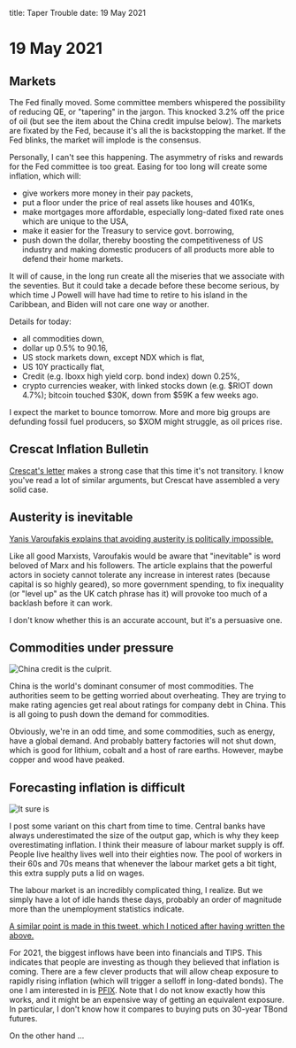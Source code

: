 title: Taper Trouble
date: 19 May 2021

# 19 May 2021

## Markets

The Fed finally moved. Some committee members whispered the possibility of reducing QE, or "tapering" in the jargon.
This knocked 3.2% off the price of oil (but see the item about the China credit impulse below).
The markets are fixated by the Fed, because it's all the is backstopping the market.
If the Fed blinks, the market will implode is the consensus.

Personally, I can't see this happening. The asymmetry of risks and rewards for the Fed committee is too great. Easing for too long will create some inflation, which will:

- give workers more money in their pay packets,
- put a floor under the price of real assets like houses and 401Ks,
- make mortgages more affordable, especially long-dated fixed rate ones which are unique to the USA,
- make it easier for the Treasury to service govt. borrowing, 
- push down the dollar, thereby boosting the competitiveness of US industry and making domestic producers of all products more able to defend their home markets.

It will of cause, in the long run create all the miseries that we associate with the seventies. But it could take a decade before these become serious, by which time J Powell will have had time to retire to his island in the Caribbean, and Biden will not care one way or another.

Details for today:

- all commodities down,
- dollar up 0.5% to 90.16,
- US stock markets down, except NDX which is flat,
- US 10Y practically flat,
- Credit (e.g. Iboxx high yield corp. bond index) down 0.25%,
- crypto currencies weaker, with linked stocks down (e.g. $RIOT down 4.7%); bitcoin touched $30K, down from $59K a few weeks ago.

I expect the market to bounce tomorrow. More and more big groups are defunding fossil fuel producers, so $XOM might struggle, as oil prices rise.

## Crescat Inflation Bulletin

[Crescat's letter](https://www.crescat.net/may-research-letter/) makes a strong case that this time it's not transitory.
I know you've read a lot of similar arguments, but Crescat have assembled a very solid case.

## Austerity is inevitable

[Yanis Varoufakis explains that avoiding austerity is politically impossible.](https://www.project-syndicate.org/commentary/austerity-goal-to-compel-workers-low-wages-by-yanis-varoufakis-2021-05)

Like all good Marxists, Varoufakis would be aware that "inevitable" is word beloved of Marx and his followers. The article explains that the powerful actors in society cannot tolerate any increase in interest rates (because capital is so highly geared), so more government spending, to fix inequality (or "level up" as the UK catch phrase has it) will provoke too much of a backlash before it can work.

I don't know whether this is an accurate account, but it's a persuasive one.

## Commodities under pressure

![China credit is the culprit.](https://cdn.substack.com/image/fetch/f_auto,q_auto:good,fl_progressive:steep/https%3A%2F%2Fbucketeer-e05bbc84-baa3-437e-9518-adb32be77984.s3.amazonaws.com%2Fpublic%2Fimages%2F81db1061-9e25-4560-ac08-65e7cb6a105e_498x284.png)

China is the world's dominant consumer of most commodities. 
The authorities seem to be getting worried about overheating.
They are trying to make rating agencies get real about ratings for company debt in China.
This is all going to push down the demand for commodities.

Obviously, we're in an odd time, and some commodities, such as energy, have a global demand.
And probably battery factories will not shut down, which is good for lithium, cobalt and a host of rare earths. However, maybe copper and wood have peaked.

## Forecasting inflation is difficult

![It sure is](https://pbs.twimg.com/media/E1rMzQLXEAg8ix2?format=png)

I post some variant on this chart from time to time.
Central banks have always underestimated the size of the output gap, which is why they keep overestimating inflation.
I think their measure of labour market supply is off. People live healthy lives well into their eighties now.
The pool of workers in their 60s and 70s means that whenever the labour market gets a bit tight, this extra supply puts a lid on wages.

The labour market is an incredibly complicated thing, I realize. But we simply have a lot of idle hands these days, probably an order of magnitude more than the unemployment statistics indicate. 

[A similar point is made in this tweet, which I noticed after having written the above.](https://twitter.com/heimbergecon/status/1394530246498689026?s=20)

For 2021, the biggest inflows have been into financials and TIPS. This indicates that people are investing as though they believed that inflation is coming.
There are a few clever products that will allow cheap exposure to rapidly rising inflation (which will trigger a selloff in long-dated bonds). The one I am interested in is [PFIX](https://www.simplify.us/etfs/pfix-simplify-interest-rate-hedge-etf). Note that I do not know exactly how this works, and it might be an expensive way of getting an equivalent exposure.
In particular, I don't know how it compares to buying puts on 30-year TBond futures.

On the other hand ...



